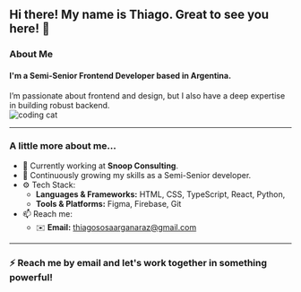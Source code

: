 ## Hi there! My name is Thiago. Great to see you here! 👋  

### About Me
#### I'm a Semi-Senior Frontend Developer based in Argentina.  
I’m passionate about frontend and design, but I also have a deep expertise in building robust backend.  
![coding cat](https://media.tenor.com/bQCHJwgCNuMAAAAM/kitten-cat.gif)  

---

### A little more about me...
- 🔭 Currently working at **Snoop Consulting**.  
- 🧠 Continuously growing my skills as a Semi-Senior developer.  
- ⚙️ Tech Stack:  
  - **Languages & Frameworks:** HTML, CSS, TypeScript, React, Python, 
  - **Tools & Platforms:** Figma, Firebase, Git
- 📫 Reach me:  
   - ✉️ **Email:** thiagososaarganaraz@gmail.com  

---  
### ⚡ Reach me by email and let's work together in something powerful!
